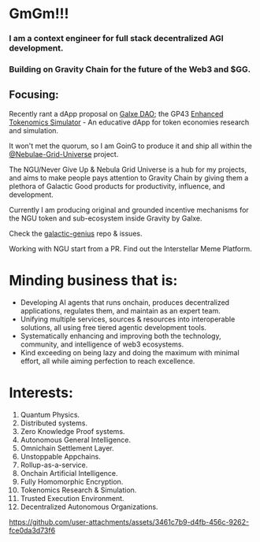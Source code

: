 # GmGm!!!
### I am a context engineer for full stack decentralized AGI development.
### Building on Gravity Chain for the future of the Web3 and $GG.

## Focusing:
Recently rant a dApp proposal on [Galxe DAO](https://dao.gravity.xyz/#/);
the GP43 [Enhanced Tokenomics Simulator](https://dao.gravity.xyz/#/proposal/0xf84a6424728ddd94ba83635c3f9e34b45f5443c929ef3be9ede95c118b8e353d) - An educative dApp for token economies research and simulation.

It won't met the quorum, so I am GoinG to produce it and ship all within the [@Nebulae-Grid-Universe](https://github.com/Nebulae-Grid-Universe/) project.

The NGU/Never Give Up & Nebula Grid Universe is a hub for my projects, and aims to make people pays attention to Gravity Chain by giving them a plethora of Galactic Good products for productivity, influence, and development.

Currently I am producing original and grounded incentive mechanisms for the NGU token and sub-ecosystem inside Gravity by Galxe.

Check the [galactic-genius](https://github.com/Nebulae-Grid-Universe/galactic-genius) repo & issues.

Working with NGU start from a PR. Find out the Interstellar Meme Platform.

# Minding business that is:
- Developing AI agents that runs onchain, produces decentralized applications, regulates them, and maintain as an expert team.
- Unifying multiple services, sources & resources into interoperable solutions, all using free tiered agentic development tools.
- Systematically enhancing and improving both the technology, community, and intelligence of web3 ecosystems.
- Kind exceeding on being lazy and doing the maximum with minimal effort, all while aiming perfection to reach excellence.

# Interests:
1. Quantum Physics.
2. Distributed systems.
3. Zero Knowledge Proof systems.
4. Autonomous General Intelligence.
5. Omnichain Settlement Layer.
6. Unstoppable Appchains.
7. Rollup-as-a-service.
8. Onchain Artificial Intelligence.
9. Fully Homomorphic Encryption.
10. Tokenomics Research & Simulation.
11. Trusted Execution Environment.
12. Decentralized Autonomous Organizations.



https://github.com/user-attachments/assets/3461c7b9-d4fb-456c-9262-fce0da3d73f6

